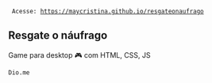 <code> Acesse: https://maycristina.github.io/resgateonaufrago </code>
<h2> Resgate o náufrago</h2>
<p>Game para desktop 🎮  com HTML, CSS, JS</p>
<code>Dio.me</code>
